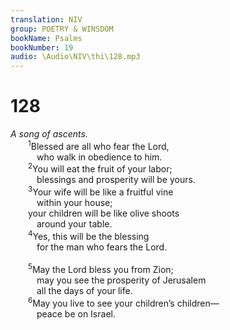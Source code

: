 ```yaml
---
translation: NIV
group: POETRY & WINSDOM
bookName: Psalms 
bookNumber: 19
audio: \Audio\NIV\thi\128.mp3
---
```


<div class="title"><h1>128</h1><i>A song of ascents.</i></div>
<span class="verse thi_128_1">  <sup>1</sup>Blessed are all who fear the Lord, <br/>   who walk in obedience to him. <br/></span>
<span class="verse thi_128_2">  <sup>2</sup>You will eat the fruit of your labor; <br/>   blessings and prosperity will be yours. <br/></span>
<span class="verse thi_128_3">  <sup>3</sup>Your wife will be like a fruitful vine <br/>   within your house; <br/>  your children will be like olive shoots <br/>   around your table. <br/></span>
<span class="verse thi_128_4">  <sup>4</sup>Yes, this will be the blessing <br/>   for the man who fears the Lord. <br/><br/></span>
<span class="verse thi_128_5">  <sup>5</sup>May the Lord bless you from Zion; <br/>   may you see the prosperity of Jerusalem <br/>   all the days of your life. <br/></span>
<span class="verse thi_128_6">  <sup>6</sup>May you live to see your children’s children— <br/>   peace be on Israel. <br/></span>
